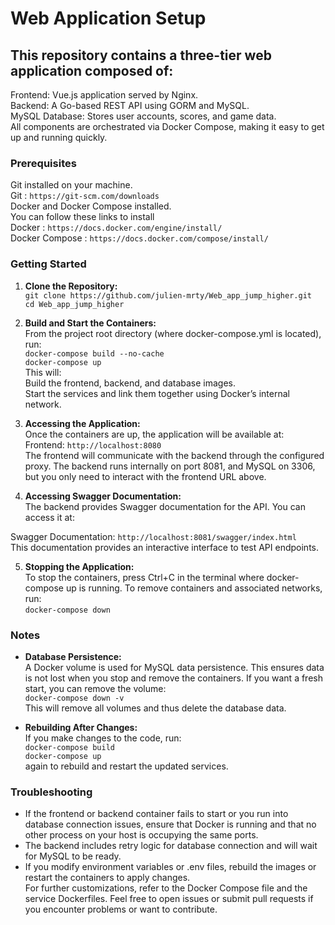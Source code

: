 # Web Application Setup
## This repository contains a three-tier web application composed of:

Frontend: Vue.js application served by Nginx.<br />
Backend: A Go-based REST API using GORM and MySQL. <br />
MySQL Database: Stores user accounts, scores, and game data.<br />
All components are orchestrated via Docker Compose, making it easy to get up and running quickly.<br />

### Prerequisites<br />
Git installed on your machine. <br />
Git : `https://git-scm.com/downloads` <br />
Docker and Docker Compose installed. <br />
You can follow these links to install <br />
Docker : `https://docs.docker.com/engine/install/`<br />
Docker Compose : `https://docs.docker.com/compose/install/`<br />

### Getting Started

1) **Clone the Repository:**<br />
`git clone https://github.com/julien-mrty/Web_app_jump_higher.git`<br />
`cd Web_app_jump_higher`<br />

2) **Build and Start the Containers:**<br />
From the project root directory (where docker-compose.yml is located), run:<br />
`docker-compose build --no-cache`<br />
`docker-compose up`<br />
This will:<br />
Build the frontend, backend, and database images.<br />
Start the services and link them together using Docker’s internal network.<br />

3) **Accessing the Application:**<br />
Once the containers are up, the application will be available at:<br />
Frontend: `http://localhost:8080` <br />
The frontend will communicate with the backend through the configured proxy. The backend runs internally on port 8081, and MySQL on 3306, but you only need to interact with the frontend URL above.

4) **Accessing Swagger Documentation:**<br />
The backend provides Swagger documentation for the API. You can access it at:<br />

Swagger Documentation: `http://localhost:8081/swagger/index.html`<br />
This documentation provides an interactive interface to test API endpoints.<br />

5) **Stopping the Application:**<br />
To stop the containers, press Ctrl+C in the terminal where docker-compose up is running. To remove containers and associated networks, run:<br />
`docker-compose down`<br />

### Notes
- **Database Persistence:**<br />
A Docker volume is used for MySQL data persistence. This ensures data is not lost when you stop and remove the containers. If you want a fresh start, you can remove the volume:<br />
`docker-compose down -v`<br />
This will remove all volumes and thus delete the database data.<br />

- **Rebuilding After Changes:**<br />
If you make changes to the code, run:<br />
`docker-compose build`<br />
`docker-compose up`<br />
again to rebuild and restart the updated services.<br />

### Troubleshooting
- If the frontend or backend container fails to start or you run into database connection issues, ensure that Docker is running and that no other process on your host is occupying the same ports.<br />
- The backend includes retry logic for database connection and will wait for MySQL to be ready.<br />
- If you modify environment variables or .env files, rebuild the images or restart the containers to apply changes.<br />
For further customizations, refer to the Docker Compose file and the service Dockerfiles. Feel free to open issues or submit pull requests if you encounter problems or want to contribute.<br />
